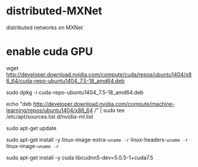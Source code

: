 # distributed-MXNet
distributed networks on MXNet

# enable cuda GPU
wget http://developer.download.nvidia.com/compute/cuda/repos/ubuntu1404/x86_64/cuda-repo-ubuntu1404_7.5-18_amd64.deb

sudo dpkg -i cuda-repo-ubuntu1404_7.5-18_amd64.deb

echo "deb http://developer.download.nvidia.com/compute/machine-learning/repos/ubuntu1404/x86_64 /" | sudo tee 
/etc/apt/sources.list.d/nvidia-ml.list

sudo apt-get update

sudo apt-get install -y linux-image-extra-`uname -r` linux-headers-`uname -r` linux-image-`uname -r`

sudo apt-get install -y cuda libcudnn5-dev=5.0.5-1+cuda7.5

